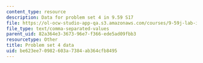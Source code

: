 ```yaml
---
content_type: resource
description: Data for problem set 4 in 9.59 S17
file: https://ol-ocw-studio-app-qa.s3.amazonaws.com/courses/9-59j-lab-in-psycholinguistics-spring-2017/be623ee70982603a7384ab364cfb8495_pset4_particle_shift_data.csv
file_type: text/comma-separated-values
parent_uid: 82a364e3-3673-96e7-f366-ede5ad09fbb3
resourcetype: Other
title: Problem set 4 data
uid: be623ee7-0982-603a-7384-ab364cfb8495
---
```

